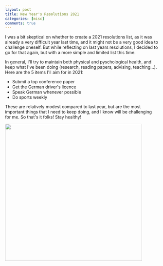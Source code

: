 ```yaml
---
layout: post
title: New Year's Resolutions 2021  
categories: [misc]
comments: true
---
```


I was a bit skeptical on whether to create a 2021 resolutions list, as it was already a very difficult year last time, and it might not be a very good idea to challenge oneself. But while reflecting on last years resolutions, I decided to go for that again, but with a more simple and limited list this time. 

In general, I'll try to maintain both physical and pyschological health, and keep what I've been doing (research, reading papers, advising, teaching...). Here are the 5 items I'll aim for in 2021: 

- Submit a top conference paper
- Get the German driver's licence
- Speak German whenever possible
- Do sports weekly

These are relatively modest compared to last year, but are the most important things that I need to keep doing, and I know will be challenging for me. So that's it folks! Stay healthy! 

<img src="/images/mountaings.png" height="450">